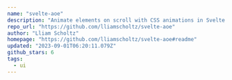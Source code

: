 ```yaml
---
name: "svelte-aoe"
description: "Animate elements on scroll with CSS animations in Svelte apps."
repo_url: "https://github.com/lliamscholtz/svelte-aoe"
author: "Lliam Scholtz"
homepage: "https://github.com/lliamscholtz/svelte-aoe#readme"
updated: "2023-09-01T06:20:11.079Z"
github_stars: 6
tags: 
  - ui
---
```

